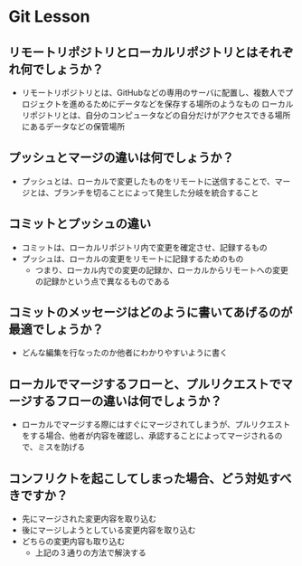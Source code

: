 # Git Lesson

## リモートリポジトリとローカルリポジトリとはそれぞれ何でしょうか？
- リモートリポジトリとは、GitHubなどの専用のサーバに配置し、複数人でプロジェクトを進めるためにデータなどを保存する場所のようなもの ローカルリポジトリとは、自分のコンピュータなどの自分だけがアクセスできる場所にあるデータなどの保管場所


## プッシュとマージの違いは何でしょうか？
- プッシュとは、ローカルで変更したものをリモートに送信することで、マージとは、ブランチを切ることによって発生した分岐を統合すること


## コミットとプッシュの違い
- コミットは、ローカルリポジトリ内で変更を確定させ、記録するもの
- プッシュは、ローカルの変更をリモートに記録するためのもの
  - つまり、ローカル内での変更の記録か、ローカルからリモートへの変更の記録かという点で異なるものである

## コミットのメッセージはどのように書いてあげるのが最適でしょうか？
- どんな編集を行なったのか他者にわかりやすいように書く

## ローカルでマージするフローと、プルリクエストでマージするフローの違いは何でしょうか？
- ローカルでマージする際にはすぐにマージされてしまうが、プルリクエストをする場合、他者が内容を確認し、承認することによってマージされるので、ミスを防げる

## コンフリクトを起こしてしまった場合、どう対処すべきですか？
- 先にマージされた変更内容を取り込む
- 後にマージしようとしている変更内容を取り込む
- どちらの変更内容も取り込む
  - 上記の３通りの方法で解決する